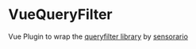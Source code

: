 # VueQueryFilter
Vue Plugin to wrap the [queryfilter library](https://github.com/sensorario/queryfilters) by [sensorario](https://github.com/sensorario)
